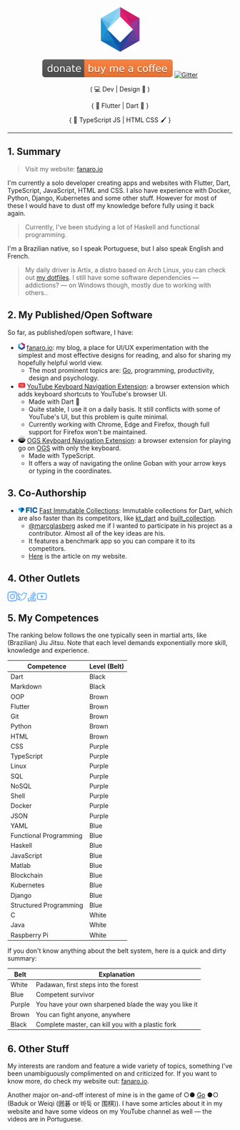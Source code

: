 <p align="center">
  <a href="https://fanaro.io"><img src="assets/logo.png" height="100px" alt="Logo" /></a>
</p>

<p align="center">
  <a href="https://www.buymeacoffee.com/psygo"><img src="assets/buy_me_a_coffee_shield.svg" alt="Buy Me A Coffee" /></a>
  <a href="https://gitter.im/fanaroio/community?utm_source=badge&utm_medium=badge&utm_campaign=pr-badge&utm_content=badge"><img src="https://badges.gitter.im/fanaroio/community.svg" alt="Gitter" /></a>
</p>

<p align="center">
  ( 💻 Dev | Design 🎨 ) 
</p>

<p align="center">
  { 💙 Flutter | Dart 🎯 }
</p>

<p align="center">
  { 💾 TypeScript JS | HTML CSS 🖌 }
</p>

---

## 1. Summary

> Visit my website: [fanaro.io][fanaro.io]

I'm currently a solo developer creating apps and websites with Flutter, Dart, TypeScript, JavaScript, HTML and CSS. I also have experience with Docker, Python, Django, Kubernetes and some other stuff. However for most of these I would have to dust off my knowledge before fully using it back again.

> Currently, I've been studying a lot of Haskell and functional programming.

I'm a Brazilian native, so I speak Portuguese, but I also speak English and French.

> My daily driver is Artix, a distro based on Arch Linux, you can check out [my dotfiles][dotfiles]. I still have some software dependencies &mdash; addictions? &mdash; on Windows though, mostly due to working with others..

[dotfiles]: https://github.com/psygo/dotfiles

## 2. My Published/Open Software

So far, as published/open software, I have:

- [<img alt="fanaro.io" width="15px" src="assets/logo.png"/>][fanaro.io] [fanaro.io][fanaro.io]: my blog, a place for UI/UX experimentation with the simplest and most effective designs for reading, and also for sharing my hopefully helpful world view.
  - The most prominent topics are: [Go][go_wikipedia], programming, productivity, design and psychology.
- [<img alt="YouTube Kbd Nav" width="16px" src="assets/youtube_kbd_nav.svg"/>][youtube_kbd_nav] [YouTube Keyboard Navigation Extension][youtube_kbd_nav]: a browser extension which adds keyboard shortcuts to YouTube's browser UI.
  - Made with Dart 🎯
  - Quite stable, I use it on a daily basis. It still conflicts with some of YouTube's UI, but this problem is quite minimal.
  - Currently working with Chrome, Edge and Firefox, though full support for Firefox won't be maintained.
- [<img alt="OGS Kbd Nav" width="16px" src="assets/ogs_kbd_nav.svg"/>][ogs_kbd_nav] [OGS Keyboard Navigation Extension][ogs_kbd_nav]: a browser extension for playing go on [OGS][ogs] with only the keyboard.
  - Made with TypeScript.
  - It offers a way of navigating the online Goban with your arrow keys or typing in the coordinates.

[ogs]: https://online-go.com
[ogs_kbd_nav]: https://github.com/FanaroEngineering/ogs_kbd_nav
[youtube_kbd_nav]: https://github.com/FanaroEngineering/youtube_kbd_nav

## 3. Co-Authorship

- [<img alt="Fast Immutable Collections" height="13px" src="assets/fic_logo.png"/>][fast_immutable_collections] [Fast Immutable Collections][fast_immutable_collections]: Immutable collections for Dart, which are also faster than its competitors, like [kt_dart][kt_dart] and [built_collection][built_collection].
  - [@marcglasberg][marcglasberg] asked me if I wanted to participate in his project as a contributor. Almost all of the key ideas are his.
  - It features a benchmark app so you can compare it to its competitors.
  - [Here][fanaro.io_fic] is the article on my website.

[built_collection]: https://github.com/google/built_collection.dart
[fanaro.io_fic]: https://fanaro.io/articles/fic/fic.html
[fast_immutable_collections]: https://github.com/marcglasberg/fast_immutable_collections
[kt_dart]: https://github.com/passsy/kt.dart
[marcglasberg]: https://github.com/marcglasberg

## 4. Other Outlets

[<img align="left" alt="Philippe Fanaro | Instagram" width="22px" src="assets/instagram.svg" />][instagram]
[<img align="left" alt="Philippe Fanaro | Twitter" width="22px" src="assets/twitter.svg" />][twitter]
[<img align="left" alt="Philippe Fanaro | LinkedIn" width="22px" src="assets/stackoverflow.svg" />][stackoverflow]
[<img align="left" alt="Philippe Fanaro | YouTube" width="22px" src="assets/youtube.svg" />][youtube]

<br>

[instagram]: https://www.instagram.com/fanaro009/
[fanaro.io]: https://fanaro.io/
[stackoverflow]: https://stackoverflow.com/users/4756173/philippe-fanaro?tab=profile
[twitter]: https://twitter.com/PFanaro
[youtube]: https://www.youtube.com/channel/UCuUK6AAtvo8cTFOJ3OOg9Mw?view_as=subscriber

## 5. My Competences

The ranking below follows the one typically seen in martial arts, like (Brazilian) Jiu Jitsu. Note that each level demands exponentially more skill, knowledge and experience.

<table>
  <thead>
    <tr>
      <th>Competence</th>
      <th>Level (Belt)</th>
    </tr>
  </thead>
  <tbody>
    <tr>
      <td>Dart</td>
      <td>Black</td>
    </tr>
    <tr>
      <td>Markdown</td>
      <td>Black</td>
    </tr>
    <tr>
      <td>OOP</td>
      <td>Brown</td>
    </tr>
    <tr>
      <td>Flutter</td>
      <td>Brown</td>
    </tr>
    <tr>
      <td>Git</td>
      <td>Brown</td>
    </tr>
    <tr>
      <td>Python</td>
      <td>Brown</td>
    </tr>
    <tr>
      <td>HTML</td>
      <td>Brown</td>
    </tr>
    <tr>
      <td>CSS</td>
      <td>Purple</td>
    </tr>
    <tr>
      <td>TypeScript</td>
      <td>Purple</td>
    </tr>
    <tr>
      <td>Linux</td>
      <td>Purple</td>
    </tr>
    <tr>
      <td>SQL</td>
      <td>Purple</td>
    </tr>
    <tr>
      <td>NoSQL</td>
      <td>Purple</td>
    </tr>
    <tr>
      <td>Shell</td>
      <td>Purple</td>
    </tr>
    <tr>
      <td>Docker</td>
      <td>Purple</td>
    </tr>
    <tr>
      <td>JSON</td>
      <td>Purple</td>
    </tr>
    <tr>
      <td>YAML</td>
      <td>Blue</td>
    </tr>
    <tr>
      <td>Functional Programming</td>
      <td>Blue</td>
    </tr>
    <tr>
      <td>Haskell</td>
      <td>Blue</td>
    </tr>
    <tr>
      <td>JavaScript</td>
      <td>Blue</td>
    </tr>
    <tr>
      <td>Matlab</td>
      <td>Blue</td>
    </tr>
    <tr>
      <td>Blockchain</td>
      <td>Blue</td>
    </tr>
    <tr>
      <td>Kubernetes</td>
      <td>Blue</td>
    </tr>
    <tr>
      <td>Django</td>
      <td>Blue</td>
    </tr>
    <tr>
      <td>Structured Programming</td>
      <td>Blue</td>
    </tr>
    <tr>
      <td>C</td>
      <td>White</td>
    </tr>
    <tr>
      <td>Java</td>
      <td>White</td>
    </tr>
    <tr>
      <td>Raspberry Pi</td>
      <td>White</td>
    </tr>
  </tbody>
</table>

If you don't know anything about the belt system, here is a quick and dirty summary:

<table align="center">
  <thead>
    <tr>
      <th>Belt</th>
      <th>Explanation</th>
    </tr>
  </thead>
  <tbody>
    <tr>
      <td>White</td>
      <td>Padawan, first steps into the forest</td>
    </tr>
    <tr>
      <td>Blue</td>
      <td>Competent survivor</td>
    </tr>
    <tr>
      <td>Purple</td>
      <td>You have your own sharpened blade the way you like it</td>
    </tr>
    <tr>
      <td>Brown</td>
      <td>You can fight anyone, anywhere</td>
    </tr>
    <tr>
      <td>Black</td>
      <td>Complete master, can kill you with a plastic fork</td>
    </tr>
  </tbody>
</table>

## 6. Other Stuff

My interests are random and feature a wide variety of topics, something I've been unambiguously complimented on and criticized for. If you want to know more, do check my website out: [fanaro.io][fanaro.io].

Another major on-and-off interest of mine is in the game of ○● [Go][go_wikipedia] ●○ (Baduk or Weiqi (囲碁 or 바둑 or 围棋)). I have some articles about it in my website and have some videos on my YouTube channel as well &mdash; the videos are in Portuguese.

[go_wikipedia]: https://en.wikipedia.org/wiki/Go_(game)
